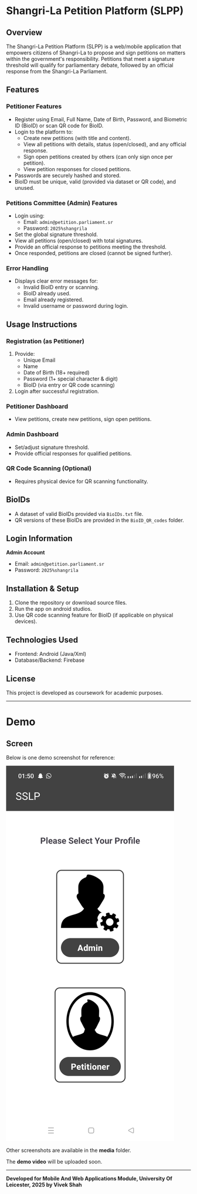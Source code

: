 
# Shangri-La Petition Platform (SLPP)

## Overview

The Shangri-La Petition Platform (SLPP) is a web/mobile application that empowers citizens of Shangri-La to propose and sign petitions on matters within the government's responsibility. Petitions that meet a signature threshold will qualify for parliamentary debate, followed by an official response from the Shangri-La Parliament.

## Features

### Petitioner Features
- Register using Email, Full Name, Date of Birth, Password, and Biometric ID (BioID) or scan QR code for BioID.
- Login to the platform to:
  - Create new petitions (with title and content).
  - View all petitions with details, status (open/closed), and any official response.
  - Sign open petitions created by others (can only sign once per petition).
  - View petition responses for closed petitions.
- Passwords are securely hashed and stored.
- BioID must be unique, valid (provided via dataset or QR code), and unused.

### Petitions Committee (Admin) Features
- Login using:
  - Email: `admin@petition.parliament.sr`
  - Password: `2025%shangrila`
- Set the global signature threshold.
- View all petitions (open/closed) with total signatures.
- Provide an official response to petitions meeting the threshold.
- Once responded, petitions are closed (cannot be signed further).

### Error Handling
- Displays clear error messages for:
  - Invalid BioID entry or scanning.
  - BioID already used.
  - Email already registered.
  - Invalid username or password during login.

## Usage Instructions

### Registration (as Petitioner)
1. Provide:
   - Unique Email
   - Name
   - Date of Birth (18+ required)
   - Password (1+ special character & digit)
   - BioID (via entry or QR code scanning)
2. Login after successful registration.

### Petitioner Dashboard
- View petitions, create new petitions, sign open petitions.

### Admin Dashboard
- Set/adjust signature threshold.
- Provide official responses for qualified petitions.

### QR Code Scanning (Optional)
- Requires physical device for QR scanning functionality.

## BioIDs
- A dataset of valid BioIDs provided via `BioIDs.txt` file.
- QR versions of these BioIDs are provided in the `BioID_QR_codes` folder.

## Login Information

**Admin Account**
- Email: `admin@petition.parliament.sr`
- Password: `2025%shangrila`

## Installation & Setup
1. Clone the repository or download source files.
2. Run the app on android studios.
3. Use QR code scanning feature for BioID (if applicable on physical devices).

## Technologies Used
- Frontend: Android (Java/Xml)
- Database/Backend: Firebase

## License
This project is developed as coursework for academic purposes.

---

# Demo

## Screen

Below is one demo screenshot for reference:

![Demo Screenshot](Media/startPage.jpg)

Other screenshots are available in the **media** folder.

The **demo video** will be uploaded soon.

---
**Developed for Mobile And Web Applications Module, University Of Leicester, 2025 by Vivek Shah**
